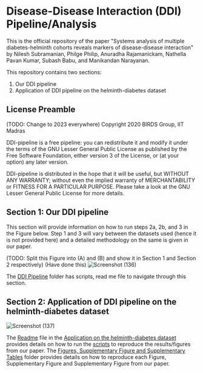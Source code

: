 # Disease-Disease Interaction (DDI) Pipeline/Analysis

This is the official repository of the paper "Systems analysis of multiple diabetes-helminth cohorts reveals
markers of disease-disease interaction" by Nilesh Subramanian, Philge Philip, Anuradha Rajamanickam, Nathella Pavan
Kumar, Subash Babu, and Manikandan Narayanan.


This repository contains two sections:


1. Our DDI pipeline
2. Application of DDI pipeline on the helminth-diabetes dataset 
## License Preamble
(TODO: Change to 2023 everywhere)
Copyright 2020 BIRDS Group, IIT Madras

DDI-pipeline is a free pipeline: you can redistribute it and modify it under the terms of the GNU Lesser General Public License as published by the Free Software Foundation, either version 3 of the License, or (at your option) any later version.

DDI-pipeline is distributed in the hope that it will be useful, but WITHOUT ANY WARRANTY; without even the implied warranty of MERCHANTABILITY or FITNESS FOR A PARTICULAR PURPOSE. Please take a look at the GNU Lesser General Public License for more details.
## Section 1: Our DDI pipeline 
This section will provide information on how to run steps 2a, 2b, and 3 in the Figure below. Step 1 and 3 will vary between the datasets used (hence it is not provided here) and a detailed methodology on the same is given in our paper.

(TODO: Split this Figure into (A) and (B) and show it in Section 1 and Section 2 respectively) (Have done this)
![Screenshot (136)](https://github.com/BIRDSgroup/Double-disease-interaction-analysis-/assets/60778368/1860116f-3461-43a2-9e25-33a9df1b787a)


The [DDI Pipeline](https://github.com/BIRDSgroup/Double-disease-interaction-analysis-/tree/3c1a88756cd6edd1706623052d16032783ec434e/DDI%20Pipeline%20) folder has scripts, read me file to navigate through this section.

## Section 2: Application of DDI pipeline on the helminth-diabetes dataset 
![Screenshot (137)](https://github.com/BIRDSgroup/Double-disease-interaction-analysis-/assets/60778368/e30e8ae9-257b-4b11-afce-8da9c6111684)

The [Readme](https://github.com/BIRDSgroup/Double-disease-interaction-analysis-/blob/270b244e9110f44a068d97df5f05ad4f13d21e81/Application%20on%20helminth-diabetes%20data/Readme_application.md) file in the [Application on the helminth-diabetes dataset](https://github.com/BIRDSgroup/Double-disease-interaction-analysis-/tree/41f61a5753daf7002b7fd921a81f4045fe520eb6/Application%20on%20helminth-diabetes%20data) provides details on how to run the [scripts](https://github.com/BIRDSgroup/Double-disease-interaction-analysis-/tree/b5f25bd0f0b7a101896f8c12c6ba12c485faeaf9/Application%20on%20helminth-diabetes%20data/Scripts) to reproduce the results/figures from our paper.
The [Figures, Supplementary Figure and Supplementary Tables](https://github.com/BIRDSgroup/Double-disease-interaction-analysis-/blob/b9055b6f7355274f2792a18230742f1adf2c4251/Application%20on%20helminth-diabetes%20data/Figures%2C%20Supplementary%20Figures%20and%20Supplementary%20Tables/Figure_Suppl_Figs_Suppl_Tbls.md) folder provides details on how to reproduce each Figure, Supplementary Figure and Supplementary Figure from our paper.
